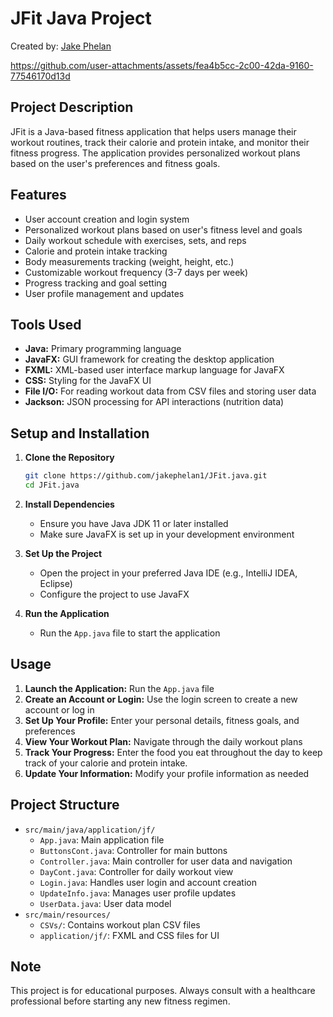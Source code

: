 # JFit Java Project

Created by: [Jake Phelan](https://github.com/jakephelan1)

https://github.com/user-attachments/assets/fea4b5cc-2c00-42da-9160-77546170d13d

## Project Description
JFit is a Java-based fitness application that helps users manage their workout routines, track their calorie and protein intake, and monitor their fitness progress. The application provides personalized workout plans based on the user's preferences and fitness goals.

## Features
- User account creation and login system
- Personalized workout plans based on user's fitness level and goals
- Daily workout schedule with exercises, sets, and reps
- Calorie and protein intake tracking
- Body measurements tracking (weight, height, etc.)
- Customizable workout frequency (3-7 days per week)
- Progress tracking and goal setting
- User profile management and updates

## Tools Used
- **Java:** Primary programming language
- **JavaFX:** GUI framework for creating the desktop application
- **FXML:** XML-based user interface markup language for JavaFX
- **CSS:** Styling for the JavaFX UI
- **File I/O:** For reading workout data from CSV files and storing user data
- **Jackson:** JSON processing for API interactions (nutrition data)

## Setup and Installation
1. **Clone the Repository**
   ```bash
   git clone https://github.com/jakephelan1/JFit.java.git
   cd JFit.java
   ```

2. **Install Dependencies**
   - Ensure you have Java JDK 11 or later installed
   - Make sure JavaFX is set up in your development environment

3. **Set Up the Project**
   - Open the project in your preferred Java IDE (e.g., IntelliJ IDEA, Eclipse)
   - Configure the project to use JavaFX

4. **Run the Application**
   - Run the `App.java` file to start the application

## Usage
1. **Launch the Application:** Run the `App.java` file
2. **Create an Account or Login:** Use the login screen to create a new account or log in
3. **Set Up Your Profile:** Enter your personal details, fitness goals, and preferences
4. **View Your Workout Plan:** Navigate through the daily workout plans
5. **Track Your Progress:** Enter the food you eat throughout the day to keep track of your calorie and protein intake.
6. **Update Your Information:** Modify your profile information as needed

## Project Structure
- `src/main/java/application/jf/`
  - `App.java`: Main application file
  - `ButtonsCont.java`: Controller for main buttons
  - `Controller.java`: Main controller for user data and navigation
  - `DayCont.java`: Controller for daily workout view
  - `Login.java`: Handles user login and account creation
  - `UpdateInfo.java`: Manages user profile updates
  - `UserData.java`: User data model
- `src/main/resources/`
  - `CSVs/`: Contains workout plan CSV files
  - `application/jf/`: FXML and CSS files for UI

## Note
This project is for educational purposes. Always consult with a healthcare professional before starting any new fitness regimen.

